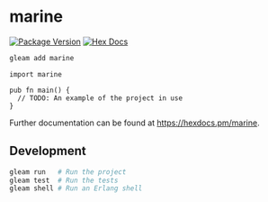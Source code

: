 # marine

[![Package Version](https://img.shields.io/hexpm/v/marine)](https://hex.pm/packages/marine)
[![Hex Docs](https://img.shields.io/badge/hex-docs-ffaff3)](https://hexdocs.pm/marine/)

```sh
gleam add marine
```
```gleam
import marine

pub fn main() {
  // TODO: An example of the project in use
}
```

Further documentation can be found at <https://hexdocs.pm/marine>.

## Development

```sh
gleam run   # Run the project
gleam test  # Run the tests
gleam shell # Run an Erlang shell
```
